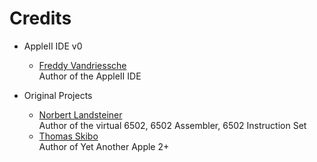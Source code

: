 Credits
=======

  - AppleII IDE v0
    * [Freddy Vandriessche](https://github.com/flyingzebra)<br>
      Author of the AppleII IDE


  - Original Projects
    * [Norbert Landsteiner](https://github.com/masswerk)<br/>
      Author of the virtual 6502, 6502 Assembler, 6502 Instruction Set
    * [Thomas Skibo](https://github.com/skibo)<br/>
      Author of Yet Another Apple 2+
